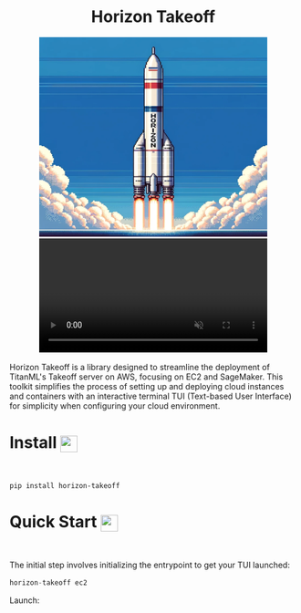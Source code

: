 <h1 align="center">
Horizon Takeoff
</h1>

<div align="center">
    <img width="400" height="350" src="./img/rocket.png">
</div>

<div align="center">
    <video autoplay src="https://private-user-images.githubusercontent.com/79061523/293062674-cd626c61-4397-4498-91d3-f11e2e4ea540.mp4" controls="controls" muted="muted" class="d-block rounded-bottom-2 border-top width-fit" style="max-height:640px; min-height: 200px">
    </video>
</div>



Horizon Takeoff is a library designed to streamline the deployment of TitanML's Takeoff server on AWS, focusing on EC2 and SageMaker. This toolkit simplifies the process of setting up and deploying cloud instances and containers with an interactive terminal TUI (Text-based User Interface) for simplicity when configuring your cloud environment.

# Install <img align="center" width="30" height="29" src="https://media.giphy.com/media/sULKEgDMX8LcI/giphy.gif">
<br>

```
pip install horizon-takeoff
```

# Quick Start <img align="center" width="30" height="29" src="https://media.giphy.com/media/PeaNPlyOVPNMHjqTm7/giphy.gif">
<br>

The initial step involves initializing the entrypoint to get your TUI launched:

```py
horizon-takeoff ec2
```

Launch:


